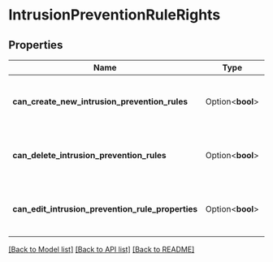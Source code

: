 # IntrusionPreventionRuleRights

## Properties

Name | Type | Description | Notes
------------ | ------------- | ------------- | -------------
**can_create_new_intrusion_prevention_rules** | Option<**bool**> | Right to create new intrusion prevention rules. | [optional]
**can_delete_intrusion_prevention_rules** | Option<**bool**> | Right to delete intrusion prevention rules. | [optional]
**can_edit_intrusion_prevention_rule_properties** | Option<**bool**> | Right to edit intrusion prevention rule properties. | [optional]

[[Back to Model list]](../README.md#documentation-for-models) [[Back to API list]](../README.md#documentation-for-api-endpoints) [[Back to README]](../README.md)


